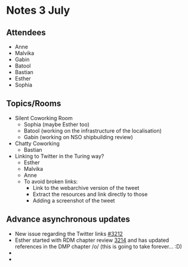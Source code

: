 # Notes 3 July

## Attendees
 
* Anne
* Malvika
* Gabin
* Batool
* Bastian
* Esther
* Sophia

## Topics/Rooms

* Silent Coworking Room
    * Sophia (maybe Esther too)
    * Batool (working on the infrastructure of the localisation)
    * Gabin (working on NSO shipbuilding review)
* Chatty Coworking
    * Bastian
* Linking to Twitter in the Turing way? 
    * Esther
    * Malvika
    * Anne
    * To avoid broken links: 
        * Link to the webarchive version of the tweet
        * Extract the resources and link directly to those
        * Adding a screenshot of the tweet


## Advance asynchronous updates

* New issue regarding the Twitter links [#3212](https://github.com/alan-turing-institute/the-turing-way/issues/3212)
* Esther started with RDM chapter review [3214](https://github.com/alan-turing-institute/the-turing-way/pull/3214) and has updated references in the DMP chapter /o/ (this is going to take forever... :D)
* 
* 